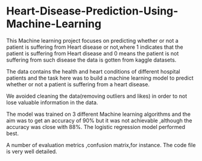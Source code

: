 # Heart-Disease-Prediction-Using-Machine-Learning

This Machine learning project focuses on predicting whether or not a patient is suffering from Heart disease or not,where 1 indicates that the patient is suffering from Heart disease and 0 means the patient is not suffering from such disease the data is gotten from kaggle datasets.

The data contains the health and heart conditions of different hospital patients and the task here was to build a machine learning model to predict whether or not a patient is suffering from a heart disease.

We avoided cleaning the data(removing outliers and likes) in order to not lose valuable information in the data.

The model was trained on 3 different Machine learning algorithms and the aim was to get an accuracy of 90% but it was not achievable ,although the accuracy was close with 88%. The logistic regression model performed best.

A number of evaluation metrics ,confusion matrix,for instance.
The code file is very well detailed.
